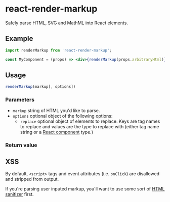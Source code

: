 # react-render-markup

Safely parse HTML, SVG and MathML into React elements.

## Example

```jsx
import renderMarkup from 'react-render-markup';

const MyComponent = (props) => <div>{renderMarkup(props.arbitraryHtml)}</div>;
```

## Usage

```js
renderMarkup(markup[, options])
```

### Parameters

- `markup` string of HTML you'd like to parse.
- `options` optional object of the following options:
  - `replace` optional object of elements to replace.
    Keys are tag names to replace and values are the type to replace with (either tag name string or a [React component](https://reactjs.org/docs/components-and-props.html) type.)

### Return value

## XSS

By default, `<script>` tags and event attributes (i.e. `onClick`) are disallowed and stripped from output.

If you're parsing user inputed markup, you'll want to use some sort of [HTML sanitizer](https://www.npmjs.com/search?q=html%20sanitizer&page=1&ranking=optimal) first.
